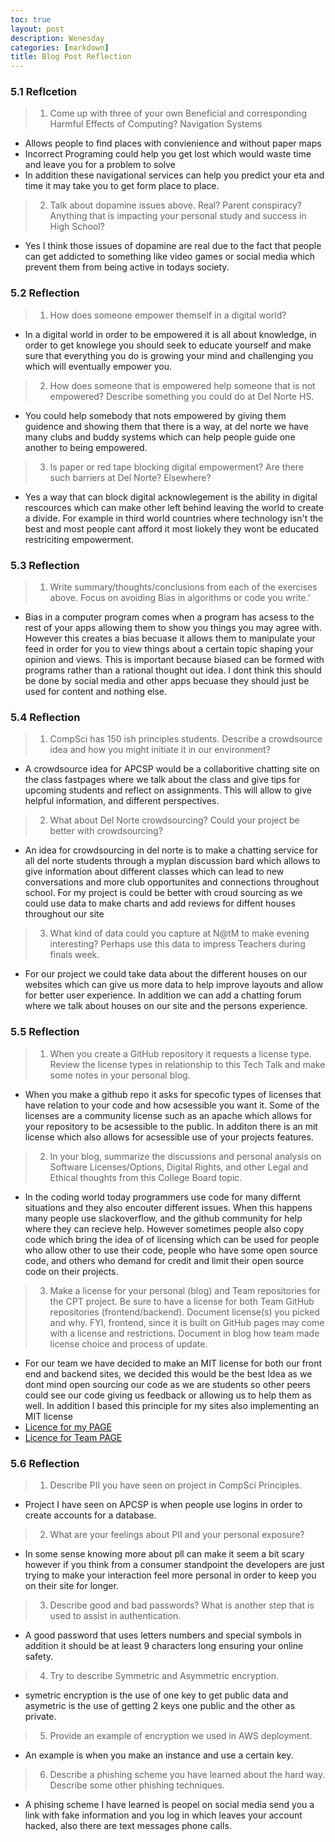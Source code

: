 ```yaml
---
toc: true
layout: post
description: Wenesday 
categories: [markdown]
title: Blog Post Reflection 
---
```

### 5.1 Reflcetion 
> 1. Come up with three of your own Beneficial and corresponding Harmful Effects of Computing?
> Navigation Systems
- Allows people to find places with convienience and without paper maps 
- Incorrect Programing could help you get lost which would waste time and leave you for a problem to solve 
- In addition these navigational services can help you predict your eta and time it may take you to get form place to place. 

> 2. Talk about dopamine issues above. Real? Parent conspiracy? Anything that is impacting your personal study and success in High School?
- Yes I think those issues of dopamine are real due to the fact that people can get addicted to something like video games or social media  which prevent them from being active in todays society. 

### 5.2 Reflection
> 1. How does someone empower themself in a digital world?
- In a digital world in order to be empowered it is all about knowledge, in order to get knowlege you should seek to educate yourself and make sure that everything you do is growing your mind and challenging you which will eventually empower you.
> 2. How does someone that is empowered help someone that is not empowered? Describe something you could do at Del Norte HS.
- You could help somebody that nots empowered by giving them guidence and showing them that there is a way, at del norte we have many clubs and buddy systems which can help people guide one another to being empowered.
> 3. Is paper or red tape blocking digital empowerment? Are there such barriers at Del Norte? Elsewhere?
- Yes a way that can block digital acknowlegement is the ability in digital rescources which can make other left behind leaving the world to create a divide. For example in third world countries where technology isn't the best and most people cant afford it most liokely they wont be educated restriciting empowerment. 

### 5.3 Reflection 
> 1. Write summary/thoughts/conclusions from each of the exercises above. Focus on avoiding Bias in algorithms or code you write.'
- Bias in a computer program comes when a program has acsess to the rest of your apps allowing them to show you things you may agree with.  However this creates a bias becuase it allows them to manipulate your feed in order for you to view things about a certain topic shaping your opinion and views. This is important because biased can be formed with programs rather than a rational thought out idea. I dont think this should be done by social media and other apps becuase they should just  be used for content and nothing else.

### 5.4 Reflection 
> 1. CompSci has 150 ish principles students. Describe a crowdsource idea and how you might initiate it in our environment?
- A crowdsource idea for APCSP would be a collaboritive chatting site on the class fastpages where we talk about the class and give tips for upcoming students and reflect on assignments. This will allow to give helpful information, and different perspectives. 
> 2. What about Del Norte crowdsourcing? Could your project be better with crowdsourcing?
- An idea for crowdsourcing in del norte is to make a chatting service for all del norte students through a myplan discussion bard which allows to give information about different classes which can lead to new conversations and more club opportunites and connections throughout school. For my project is could be better with croud sourcing as we could use data to make charts and add reviews for diffent houses throughout our site 
> 3. What kind of data could you capture at N@tM to make evening interesting? Perhaps use this data to impress Teachers during finals week.
- For our project we could take data about the different houses on our websites which can give us more data to help improve layouts and allow for better user experience. In addition we can add a chatting forum where we talk about houses on our site and the persons experience.

### 5.5 Reflection
> 1. When you create a GitHub repository it requests a license type. Review the license types in relationship to this Tech Talk and make some notes in your personal blog.
- When you make a github repo it asks for specofic types of licenses that have relation to your code and how acsessible you want it. Some of the licenses are a community license such as an apache which allows for your repository to be acsessible to the public. In additon there is an mit license which also allows for acsessible use of your projects features.
> 2. In your blog, summarize the discussions and personal analysis on Software Licenses/Options, Digital Rights, and other Legal and Ethical thoughts from this College Board topic.
-  In the coding world today programmers use code for many differnt situations and they also encouter different issues. When this happens many people use slackoverflow, and the github community for help where they can recieve help. However sometimes people also copy code which bring the idea of of licensing which can be used for people who allow other to use their code, people who have some open source code, and others who demand for credit and limit their open source code on their projects. 
> 3. Make a license for your personal (blog) and Team repositories for the CPT project. Be sure to have a license for both Team GitHub repositories (frontend/backend). Document license(s) you picked and why. FYI, frontend, since it is built on GitHub pages may come with a license and restrictions. Document in blog how team made license choice and process of update.

- For our team we have decided to make an MIT license for both our front end and backend sites, we decided this would be the best Idea as we dont mind open sourcing our code as we are students so other peers could see our code giving us feedback or allowing us to help them as well. In addition I based this principle for my sites also implementing an MIT license
- [Licence for my PAGE](https://github.com/Krishiv111/liverpoolkm/blob/master/LICENSE.md)
- [Licence for Team PAGE](https://github.com/CubNavarro/Tri2GroupFastpages/blob/master/LICENSE.md)


### 5.6 Reflection 
> 1. Describe PII you have seen on project in CompSci Principles.
- Project I have seen on APCSP is when people use logins in order to create accounts for a database.
> 2. What are your feelings about PII and your personal exposure?
- In some sense knowing more about pll can make it seem a bit scary however if you think from a consumer standpoint the developers are just trying to make your interaction feel more personal in order to keep you on their site for longer.
> 3. Describe good and bad passwords? What is another step that is used to assist in authentication.
- A good password that uses letters numbers and special symbols in addition it should be at least 9 characters long ensuring your online safety. 
> 4. Try to describe Symmetric and Asymmetric encryption.
- symetric encryption is the use of one key to get public data and asymetric is the use of getting 2 keys one public and the other as private. 
> 5. Provide an example of encryption we used in AWS deployment.
- An example is when you make an instance and use a certain key. 
> 6. Describe a phishing scheme you have learned about the hard way. Describe some other phishing techniques.
- A phising scheme I have learned is peopel on social media send you a link with fake information and you log in which leaves your account hacked, also there are text messages phone calls. 


